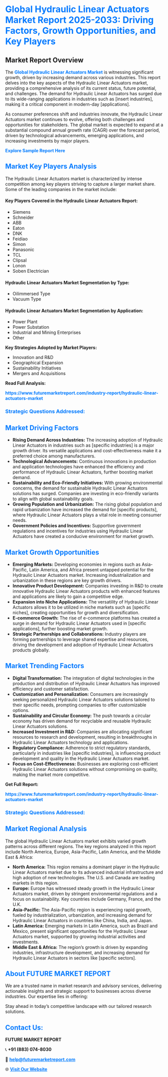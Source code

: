 <h1 style="color: #007BFF;">Global Hydraulic Linear Actuators Market Report 2025-2033: Driving Factors, Growth Opportunities, and Key Players</h1>

<section id="overview">
<h2>Market Report Overview</h2>
<p>The <a href="https://www.futuremarketreport.com/industry-report/hydraulic-linear-actuators-market" style="color: #007BFF; text-decoration: none;"><strong>Global Hydraulic Linear Actuators Market</strong></a> is witnessing significant growth, driven by increasing demand across various industries. This report delves into the key aspects of the Hydraulic Linear Actuators market, providing a comprehensive analysis of its current status, future potential, and challenges. The demand for Hydraulic Linear Actuators has surged due to its wide-ranging applications in industries such as [insert industries], making it a critical component in modern-day [applications].</p>
<p>As consumer preferences shift and industries innovate, the Hydraulic Linear Actuators market continues to evolve, offering both challenges and opportunities for stakeholders. The global market is expected to expand at a substantial compound annual growth rate (CAGR) over the forecast period, driven by technological advancements, emerging applications, and increasing investments by major players.</p>
</section>

<section id="overview">
<p><a href="https://www.futuremarketreport.com/request-sample/reportId=32526" style="color: #007BFF; text-decoration: none;"><strong>Explore Sample Report Here</strong></a></p>
</section>

<section id="key-players">
<h2 style="color: #007BFF;">Market Key Players Analysis</h2>
<p>The Hydraulic Linear Actuators market is characterized by intense competition among key players striving to capture a larger market share. Some of the leading companies in the market include:</p>
<h4>Key Players Covered in the Hydraulic Linear Actuators Report:</h4>
<ul><li>Siemens</li><li>Schneider</li><li>ABB</li><li>Eaton</li><li>DNK</li><li>Feidiao</li><li>Simon</li><li>Panasonic</li><li>TCL</li><li>Clipsal</li><li>Lonon</li><li>Soben Electrician</li></ul>
<h4>Hydraulic Linear Actuators Market Segmentation by Type:</h4>
<ul><li>Oilimmersed Type</li><li>Vacuum Type</li></ul>

<h4>Hydraulic Linear Actuators Market Segmentation by Application:</h4>
<ul><li>Power Plant</li><li>Power Substation</li><li>Industrial and Mining Enterprises</li><li>Other</li></ul>
<p><strong>Key Strategies Adopted by Market Players:</strong></p>
<ul>
<li>Innovation and R&D</li>
<li>Geographical Expansion</li>
<li>Sustainability Initiatives</li>
<li>Mergers and Acquisitions</li>
</ul>
</section>

<section>
<p><strong>Read Full Analysis: </strong></p><a href="https://www.futuremarketreport.com/industry-report/hydraulic-linear-actuators-market" style="color: #007BFF; text-decoration: none;"><strong>https://www.futuremarketreport.com/industry-report/hydraulic-linear-actuators-market</strong></a>
<h3 style="color: #007BFF;">Strategic Questions Addressed:</h3>
</section>

<section id="driving-factors">
<h2 style="color: #007BFF;">Market Driving Factors</h2>
<ul>
<li><strong>Rising Demand Across Industries:</strong> The increasing adoption of Hydraulic Linear Actuators in industries such as [specific industries] is a major growth driver. Its versatile applications and cost-effectiveness make it a preferred choice among manufacturers.</li>
<li><strong>Technological Advancements:</strong> Continuous innovations in production and application technologies have enhanced the efficiency and performance of Hydraulic Linear Actuators, further boosting market demand.</li>
<li><strong>Sustainability and Eco-Friendly Initiatives:</strong> With growing environmental concerns, the demand for sustainable Hydraulic Linear Actuators solutions has surged. Companies are investing in eco-friendly variants to align with global sustainability goals.</li>
<li><strong>Growing Population and Urbanization:</strong> The rising global population and rapid urbanization have increased the demand for [specific products], where Hydraulic Linear Actuators plays a vital role in meeting consumer needs.</li>
<li><strong>Government Policies and Incentives:</strong> Supportive government regulations and incentives for industries using Hydraulic Linear Actuators have created a conducive environment for market growth.</li>
</ul>
</section>

<section id="growth-opportunities">
<h2 style="color: #007BFF;">Market Growth Opportunities</h2>
<ul>
<li><strong>Emerging Markets:</strong> Developing economies in regions such as Asia-Pacific, Latin America, and Africa present untapped potential for the Hydraulic Linear Actuators market. Increasing industrialization and urbanization in these regions are key growth drivers.</li>
<li><strong>Innovative Product Development:</strong> Companies investing in R&D to create innovative Hydraulic Linear Actuators products with enhanced features and applications are likely to gain a competitive edge.</li>
<li><strong>Expansion into Niche Applications:</strong> The versatility of Hydraulic Linear Actuators allows it to be utilized in niche markets such as [specific niches], creating opportunities for growth and diversification.</li>
<li><strong>E-commerce Growth:</strong> The rise of e-commerce platforms has created a surge in demand for Hydraulic Linear Actuators used in [specific applications], further boosting market growth.</li>
<li><strong>Strategic Partnerships and Collaborations:</strong> Industry players are forming partnerships to leverage shared expertise and resources, driving the development and adoption of Hydraulic Linear Actuators products globally.</li>
</ul>
</section>

<section id="trending-factors">
<h2 style="color: #007BFF;">Market Trending Factors</h2>
<ul>
<li><strong>Digital Transformation:</strong> The integration of digital technologies in the production and distribution of Hydraulic Linear Actuators has improved efficiency and customer satisfaction.</li>
<li><strong>Customization and Personalization:</strong> Consumers are increasingly seeking personalized Hydraulic Linear Actuators solutions tailored to their specific needs, prompting companies to offer customizable options.</li>
<li><strong>Sustainability and Circular Economy:</strong> The push towards a circular economy has driven demand for recyclable and reusable Hydraulic Linear Actuators solutions.</li>
<li><strong>Increased Investment in R&D:</strong> Companies are allocating significant resources to research and development, resulting in breakthroughs in Hydraulic Linear Actuators technology and applications.</li>
<li><strong>Regulatory Compliance:</strong> Adherence to strict regulatory standards, particularly in industries like [specific industries], is influencing product development and quality in the Hydraulic Linear Actuators market.</li>
<li><strong>Focus on Cost-Effectiveness:</strong> Businesses are exploring cost-efficient Hydraulic Linear Actuators solutions without compromising on quality, making the market more competitive.</li>
</ul>
</section>

<section>
<p><strong>Get Full Report: </strong></p><a href="https://www.futuremarketreport.com/industry-report/hydraulic-linear-actuators-market" style="color: #007BFF; text-decoration: none;"><strong>https://www.futuremarketreport.com/industry-report/hydraulic-linear-actuators-market</strong></a>
<h3 style="color: #007BFF;">Strategic Questions Addressed:</h3>
</section>


<section id="regional-analysis">
<h2 style="color: #007BFF;">Market Regional Analysis</h2>
<p>The global Hydraulic Linear Actuators market exhibits varied growth patterns across different regions. The key regions analyzed in this report include North America, Europe, Asia-Pacific, Latin America, and the Middle East & Africa:</p>
<ul>
<li><strong>North America:</strong> This region remains a dominant player in the Hydraulic Linear Actuators market due to its advanced industrial infrastructure and high adoption of new technologies. The U.S. and Canada are leading markets in this region.</li>
<li><strong>Europe:</strong> Europe has witnessed steady growth in the Hydraulic Linear Actuators market, driven by stringent environmental regulations and a focus on sustainability. Key countries include Germany, France, and the U.K.</li>
<li><strong>Asia-Pacific:</strong> The Asia-Pacific region is experiencing rapid growth, fueled by industrialization, urbanization, and increasing demand for Hydraulic Linear Actuators in countries like China, India, and Japan.</li>
<li><strong>Latin America:</strong> Emerging markets in Latin America, such as Brazil and Mexico, present significant opportunities for the Hydraulic Linear Actuators market, supported by growing industrial activities and investments.</li>
<li><strong>Middle East & Africa:</strong> The region’s growth is driven by expanding industries, infrastructure development, and increasing demand for Hydraulic Linear Actuators in sectors like [specific sectors].</li>
</ul>
</section>

<footer>
<h2 style="color: #007BFF;">About FUTURE MARKET REPORT</h2>
<p>We are a trusted name in market research and advisory services, delivering actionable insights and strategic support to businesses across diverse industries. Our expertise lies in offering:</p>

<p>Stay ahead in today’s competitive landscape with our tailored research solutions.</p>

<h2 style="color: #007BFF;">Contact Us:</h2>
<p><strong>FUTURE MARKET REPORT</strong></p>
<p>📞 <strong>+91 (883) 074-8030</strong></p>
<p>📧 <strong><a href="mailto:help@futuremarketreport.com" style="color: #007BFF;">help@futuremarketreport.com</a></strong></p>
<p>🌐 <strong><a href="https://www.futuremarketreport.com/" style="color: #007BFF;">Visit Our Website</a></strong></p>
</footer>